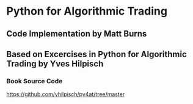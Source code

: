 # Python for Algorithmic Trading
## Code Implementation by Matt Burns
## Based on Excercises in Python for Algorithmic Trading by Yves Hilpisch

### Book Source Code
https://github.com/yhilpisch/py4at/tree/master
